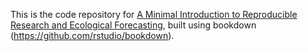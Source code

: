 This is the code repository for [A Minimal Introduction to Reproducible Research and Ecological Forecasting](https://www.ecologi.st/BIO3019S_Ecoforecasting/), built using bookdown (https://github.com/rstudio/bookdown).
